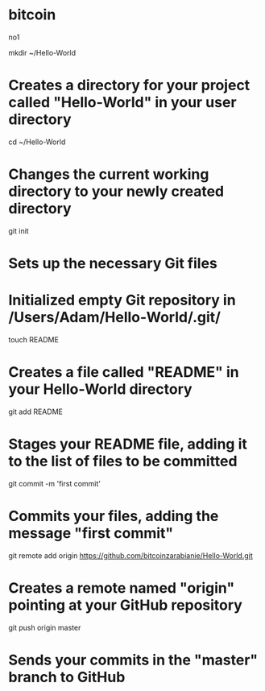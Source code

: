bitcoin
=======

no1


mkdir ~/Hello-World
# Creates a directory for your project called "Hello-World" in your user directory

cd ~/Hello-World
# Changes the current working directory to your newly created directory

git init
# Sets up the necessary Git files
# Initialized empty Git repository in /Users/Adam/Hello-World/.git/

touch README
# Creates a file called "README" in your Hello-World directory


git add README
# Stages your README file, adding it to the list of files to be committed

git commit -m 'first commit'
# Commits your files, adding the message "first commit"


git remote add origin https://github.com/bitcoinzarabianie/Hello-World.git
# Creates a remote named "origin" pointing at your GitHub repository

git push origin master
# Sends your commits in the "master" branch to GitHub
